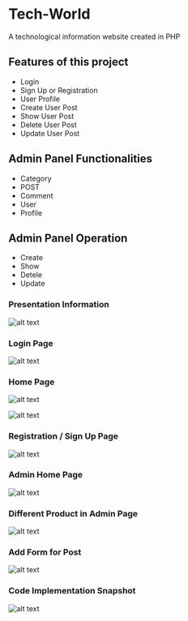 # Tech-World
A technological information website created in PHP 

<h2>Features of this project</h2>


  - Login
  - Sign Up or Registration 
  - User Profile 
  - Create User Post 
  - Show User Post 
  - Delete User Post 
  - Update User Post 


<h2>Admin Panel Functionalities</h2>

- Category
- POST
- Comment
- User 
- Profile
  
<h2>Admin Panel Operation</h2>

- Create
- Show
- Detele
- Update
  
 <h3>Presentation Information</h3>
 
 ![alt text](https://github.com/FaisalAhmedBijoy/Tech-World-Website/blob/master/imageReadMeTechWorld/techworld9.PNG)
 
 <h3>Login Page</h3>
 
 ![alt text](https://github.com/FaisalAhmedBijoy/Tech-World-Website/blob/master/imageReadMeTechWorld/techworld1.PNG)
 
 <h3>Home Page</h3>
 
 ![alt text](https://github.com/FaisalAhmedBijoy/Tech-World-Website/blob/master/imageReadMeTechWorld/techworld2.PNG)
 
 ![alt text](https://github.com/FaisalAhmedBijoy/Tech-World-Website/blob/master/imageReadMeTechWorld/techworld3.PNG)
 
 <h3>Registration / Sign Up Page</h3>
 
 ![alt text](https://github.com/FaisalAhmedBijoy/Tech-World-Website/blob/master/imageReadMeTechWorld/techworld4.PNG)
 
 <h3>Admin Home Page</h3>
 
 ![alt text](https://github.com/FaisalAhmedBijoy/Tech-World-Website/blob/master/imageReadMeTechWorld/techworld5.PNG)

<h3>Different Product in Admin Page</h3>
 
 ![alt text](https://github.com/FaisalAhmedBijoy/Tech-World-Website/blob/master/imageReadMeTechWorld/techworld6.PNG)
 
 <h3>Add Form for Post</h3>
 
 ![alt text](https://github.com/FaisalAhmedBijoy/Tech-World-Website/blob/master/imageReadMeTechWorld/techworld7.PNG)
 
 <h3>Code Implementation Snapshot</h3>
 
 ![alt text](https://github.com/FaisalAhmedBijoy/Tech-World-Website/blob/master/imageReadMeTechWorld/techworld8.PNG)
 
